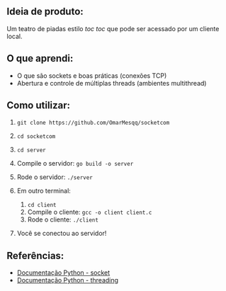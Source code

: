 ## Ideia de produto: 
Um teatro de piadas estilo *toc toc* que pode ser acessado por um cliente local. 

## O que aprendi:
- O que são sockets e boas práticas (conexões TCP)
- Abertura e controle de múltiplas threads (ambientes multithread)

## Como utilizar:
1)  `git clone https://github.com/OmarMesqq/socketcom` 

2) `cd socketcom` 

3) `cd server`

4) Compile o servidor: `go build -o server` 

5) Rode o servidor: `./server`

6) Em outro terminal: 
    1) `cd client` 
    2) Compile o cliente: `gcc -o client client.c`
    3) Rode o cliente: `./client`

7) Você se conectou ao servidor!

## Referências:
- [Documentação Python - socket](https://docs.python.org/3/library/socket.html) 
- [Documentação Python - threading](https://docs.python.org/3/library/threading.html)
